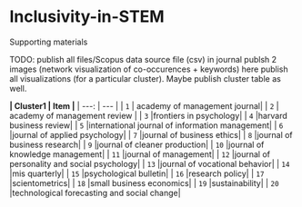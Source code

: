 # Inclusivity-in-STEM
Supporting materials

TODO: 
publish all files/Scopus data source file (csv)
in journal publsh 2 images (network visualization of co-occurences + keywords)
  here publish all visualizations (for a particular cluster). Maybe publish cluster table as well. 

**| Cluster1 | Item |**
|   ---: | --- |
| `1` | academy of management journal|
| `2` | academy of management review |
| `3` |frontiers in psychology|
| `4` |harvard business review|
| `5` |international journal of information management|
| `6` |journal of applied psychology|
| `7` |journal of business ethics|
| `8` |journal of business research|
| `9` |journal of cleaner production|
| `10` |journal of knowledge management|
| `11` |journal of management|
| `12` |journal of personality and social psychology|
| `13` |journal of vocational behavior|
| `14` |mis quarterly|
| `15` |psychological bulletin|
| `16` |research policy|
| `17` |scientometrics|
| `18` |small business economics|
| `19` |sustainability|
| `20` |technological forecasting and social change|
